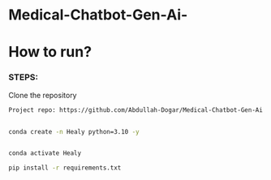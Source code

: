 # Medical-Chatbot-Gen-Ai-

# How to run?

### STEPS:

Clone the repository

```bash
Project repo: https://github.com/Abdullah-Dogar/Medical-Chatbot-Gen-Ai


conda create -n Healy python=3.10 -y


conda activate Healy

pip install -r requirements.txt

